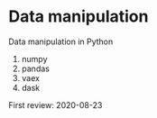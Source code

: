 # Data manipulation

Data manipulation in Python 

1. numpy
2. pandas
3. vaex
4. dask

First review: 2020-08-23
